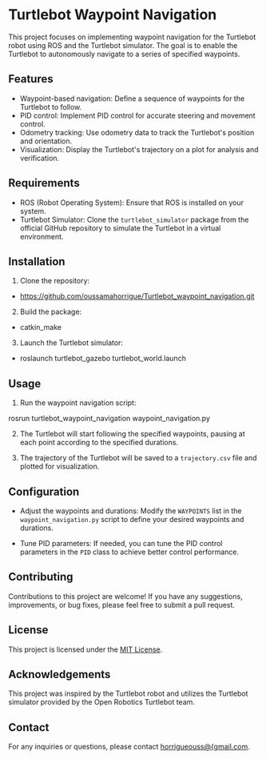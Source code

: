 # Turtlebot Waypoint Navigation

This project focuses on implementing waypoint navigation for the Turtlebot robot using ROS and the Turtlebot simulator. The goal is to enable the Turtlebot to autonomously navigate to a series of specified waypoints.

## Features

- Waypoint-based navigation: Define a sequence of waypoints for the Turtlebot to follow.
- PID control: Implement PID control for accurate steering and movement control.
- Odometry tracking: Use odometry data to track the Turtlebot's position and orientation.
- Visualization: Display the Turtlebot's trajectory on a plot for analysis and verification.

## Requirements

- ROS (Robot Operating System): Ensure that ROS is installed on your system.
- Turtlebot Simulator: Clone the `turtlebot_simulator` package from the official GitHub repository to simulate the Turtlebot in a virtual environment.

## Installation

1. Clone the repository:
- https://github.com/oussamahorrigue/Turtlebot_waypoint_navigation.git


2. Build the package:
- catkin_make


3. Launch the Turtlebot simulator:
- roslaunch turtlebot_gazebo turtlebot_world.launch


## Usage

1. Run the waypoint navigation script:

rosrun turtlebot_waypoint_navigation waypoint_navigation.py


2. The Turtlebot will start following the specified waypoints, pausing at each point according to the specified durations.

3. The trajectory of the Turtlebot will be saved to a `trajectory.csv` file and plotted for visualization.

## Configuration

- Adjust the waypoints and durations: Modify the `WAYPOINTS` list in the `waypoint_navigation.py` script to define your desired waypoints and durations.

- Tune PID parameters: If needed, you can tune the PID control parameters in the `PID` class to achieve better control performance.

## Contributing

Contributions to this project are welcome! If you have any suggestions, improvements, or bug fixes, please feel free to submit a pull request.

## License

This project is licensed under the [MIT License](LICENSE).

## Acknowledgements

This project was inspired by the Turtlebot robot and utilizes the Turtlebot simulator provided by the Open Robotics Turtlebot team.

## Contact

For any inquiries or questions, please contact [horrigueouss@{gmail.com](mailto:horrigueouss@gmail.com).
